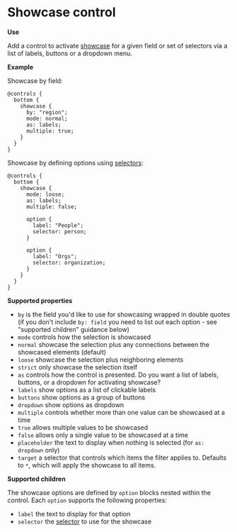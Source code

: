 # Showcase control

**Use**

Add a control to activate [showcase](../advanced-settings.md#showcasing) for a given field or set of selectors via a list of labels, buttons or a dropdown menu.

**Example**

Showcase by field:

```
@controls {
  bottom {
    showcase {
      by: "region";
      mode: normal;
      as: labels;
      multiple: true;
    }
  }
}

```

Showcase by defining options using [selectors](../selectors.html#selectors):

```
@controls {
  bottom {
    showcase {
      mode: loose;
      as: labels;
      multiple: false;

      option {
        label: "People";
        selector: person;
      }

      option {
        label: "Orgs";
        selector: organization;
      }
    }
  }
}

```

**Supported properties**

* `by` is the field you'd like to use for showcasing wrapped in double quotes (if you don't include `by: field` you need to list out each option - see "supported children" guidance below)
* `mode` controls how the selection is showcased
 * `normal` showcase the selection plus any connections between the showcased elements (default)
 * `loose` showcase the selection plus neighboring elements
 * `strict` only showcase the selection itself
* `as` controls how the control is presented. Do you want a list of labels, buttons, or a dropdown for activating showcase?
 * `labels` show options as a list of clickable labels
 * `buttons` show options as a group of buttons
 * `dropdown` show options as dropdown
* `multiple` controls whether more than one value can be showcased at a time
 * `true` allows multiple values to be showcased
 * `false` allows only a single value to be showcased at a time
* `placeholder` the text to display when nothing is selected (for `as: dropdown` only)
* `target` a selector that controls which items the filter applies to. Defaults to `*`, which will apply the showcase to all items.

**Supported children**

The showcase options are defined by `option` blocks nested within the control. Each `option` supports the following properties:

* `label` the text to display for that option
* `selector` the [selector](../selectors.html#selectors) to use for the showcase
